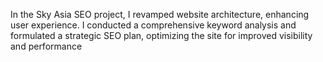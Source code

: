 In the Sky Asia SEO project, I revamped website architecture, enhancing user experience. I conducted a comprehensive keyword analysis and formulated a strategic SEO plan, optimizing the site for improved visibility and performance
